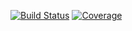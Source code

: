 [![Build Status](https://travis-ci.org/hsuhw/slrp-ext.svg?branch=develop)](https://travis-ci.org/hsuhw/slrp-ext)
[![Coverage](https://codecov.io/gh/hsuhw/slrp-ext/graph/badge.svg)](https://codecov.io/gh/hsuhw/slrp-ext)
